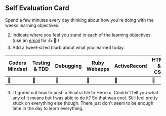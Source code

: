 
## Self Evaluation Card

Spend a few minutes every day thinking about how you're doing with the weeks
learning objectives:

2. Indicate where you feel you stand in each of the learning objectives.
   (use an [emoji](http://www.emoji-cheat-sheet.com/) for :+1: :gem:!)
3. Add a tweet-sized blurb about what you learned today.


| Coders Mindset | Testing & TDD | Debugging | Ruby Webapps | ActiveRecord | HTML & CSS |
| -------------- | ------------- | --------- | ------------ | ------------ | ---------- |
|   :no_good:    |  :no_good:    | :no_good: |  :no_good:   |   :no_good:  |  :no_good: |

3. I figured out how to push a Sinatra file to Heroku.  Couldn't tell you what any of it means
but I was able to do it?  So that was cool.  Still feel pretty stuck on everything else though.
There just don't seem to be enough time in the day to learn everything.
